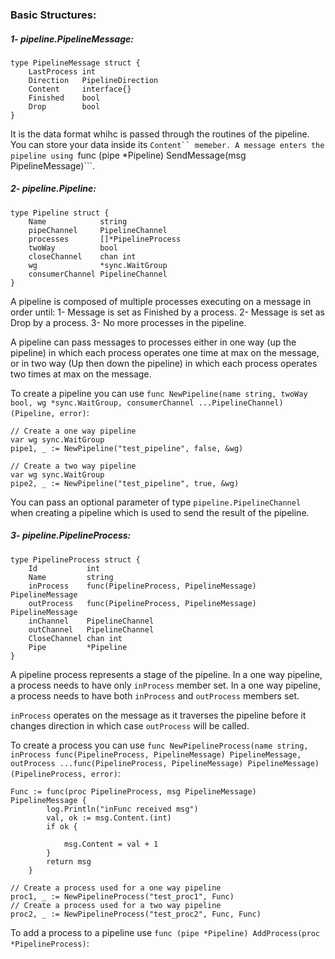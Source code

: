 ### Basic Structures:
##### 1- pipeline.PipelineMessage:
```
type PipelineMessage struct {
	LastProcess int
	Direction   PipelineDirection
	Content     interface{}
	Finished    bool
	Drop        bool
}
```
It is the data format whihc is passed through the routines of the pipeline. You can store your data inside its ```Content`` memeber.
A message enters the pipeline using ```func (pipe *Pipeline) SendMessage(msg PipelineMessage)```.


##### 2- pipeline.Pipeline:
```
type Pipeline struct {
	Name            string
	pipeChannel     PipelineChannel
	processes       []*PipelineProcess
	twoWay          bool
	closeChannel    chan int
	wg              *sync.WaitGroup
	consumerChannel PipelineChannel
}
```
A pipeline is composed of multiple processes executing on a message in order until:
1- Message is set as Finished by a process.
2- Message is set as Drop by a process.
3- No more processes in the pipeline.

A pipeline can pass messages to processes either in one way (up the pipeline) in which each process operates one time at max on the message, or in two way (Up then down the pipeline) in which each process operates two times at max on the message.

To create a pipeline you can use ```func NewPipeline(name string, twoWay bool, wg *sync.WaitGroup, consumerChannel ...PipelineChannel) (Pipeline, error)```:
```
// Create a one way pipeline
var wg sync.WaitGroup
pipe1, _ := NewPipeline("test_pipeline", false, &wg)

// Create a two way pipeline
var wg sync.WaitGroup
pipe2, _ := NewPipeline("test_pipeline", true, &wg)
```

You can pass an optional parameter of type ```pipeline.PipelineChannel``` when creating a pipeline which is used to send the result of the pipeline.


##### 3- pipeline.PipelineProcess:
```
type PipelineProcess struct {
	Id           int
	Name         string
	inProcess    func(PipelineProcess, PipelineMessage) PipelineMessage
	outProcess   func(PipelineProcess, PipelineMessage) PipelineMessage
	inChannel    PipelineChannel
	outChannel   PipelineChannel
	CloseChannel chan int
	Pipe         *Pipeline
}
```

A pipeline process represents a stage of the pipeline.
In a one way pipeline, a process needs to have only ```inProcess``` member set.
In a one way pipeline, a process needs to have both ```inProcess``` and ```outProcess``` members set.

```inProcess``` operates on the message as it traverses the pipeline before it changes direction in which case ```outProcess``` will be called.

To create a process you can use ```func NewPipelineProcess(name string, inProcess func(PipelineProcess, PipelineMessage) PipelineMessage, outProcess ...func(PipelineProcess, PipelineMessage) PipelineMessage) (PipelineProcess, error)```:
```
Func := func(proc PipelineProcess, msg PipelineMessage) PipelineMessage {
		log.Println("inFunc received msg")
		val, ok := msg.Content.(int)
		if ok {
			
			msg.Content = val + 1
		}
		return msg
	}

// Create a process used for a one way pipeline
proc1, _ := NewPipelineProcess("test_proc1", Func)
// Create a process used for a two way pipeline
proc2, _ := NewPipelineProcess("test_proc2", Func, Func)
```

To add a process to a pipeline use ```func (pipe *Pipeline) AddProcess(proc *PipelineProcess)```:


